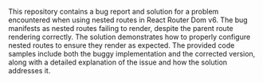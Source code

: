 This repository contains a bug report and solution for a problem encountered when using nested routes in React Router Dom v6. The bug manifests as nested routes failing to render, despite the parent route rendering correctly.  The solution demonstrates how to properly configure nested routes to ensure they render as expected. The provided code samples include both the buggy implementation and the corrected version, along with a detailed explanation of the issue and how the solution addresses it.